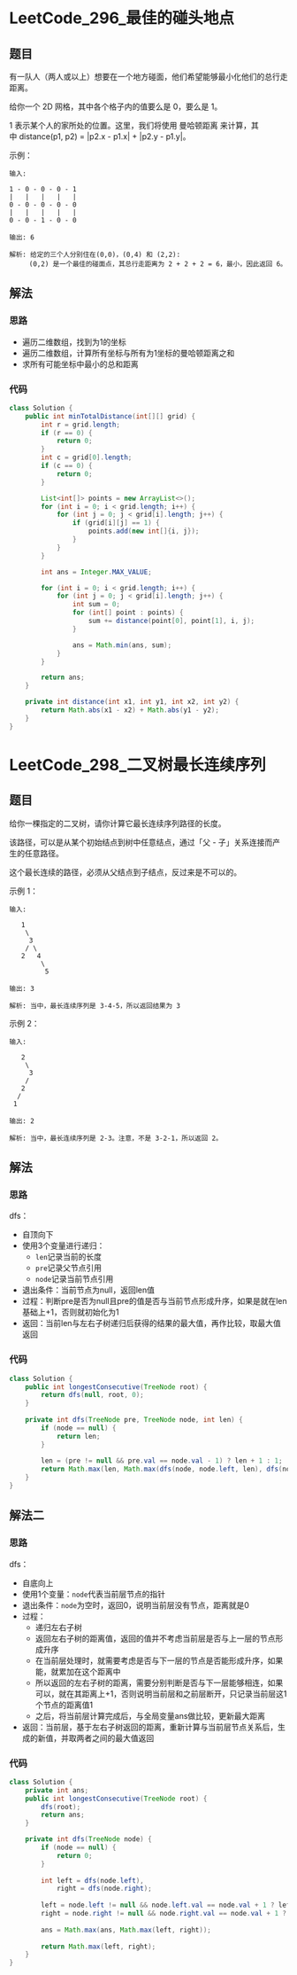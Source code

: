# LeetCode_296_最佳的碰头地点
## 题目
有一队人（两人或以上）想要在一个地方碰面，他们希望能够最小化他们的总行走距离。

给你一个 2D 网格，其中各个格子内的值要么是 0，要么是 1。

1 表示某个人的家所处的位置。这里，我们将使用 曼哈顿距离 来计算，其中 distance(p1, p2) = |p2.x - p1.x| + |p2.y - p1.y|。

示例：
```
输入: 

1 - 0 - 0 - 0 - 1
|   |   |   |   |
0 - 0 - 0 - 0 - 0
|   |   |   |   |
0 - 0 - 1 - 0 - 0

输出: 6 

解析: 给定的三个人分别住在(0,0)，(0,4) 和 (2,2):
     (0,2) 是一个最佳的碰面点，其总行走距离为 2 + 2 + 2 = 6，最小，因此返回 6。
```
## 解法
### 思路
- 遍历二维数组，找到为1的坐标
- 遍历二维数组，计算所有坐标与所有为1坐标的曼哈顿距离之和
- 求所有可能坐标中最小的总和距离
### 代码
```java
class Solution {
    public int minTotalDistance(int[][] grid) {
        int r = grid.length;
        if (r == 0) {
            return 0;
        }
        int c = grid[0].length;
        if (c == 0) {
            return 0;
        }

        List<int[]> points = new ArrayList<>();
        for (int i = 0; i < grid.length; i++) {
            for (int j = 0; j < grid[i].length; j++) {
                if (grid[i][j] == 1) {
                    points.add(new int[]{i, j});
                }
            }
        }

        int ans = Integer.MAX_VALUE;

        for (int i = 0; i < grid.length; i++) {
            for (int j = 0; j < grid[i].length; j++) {
                int sum = 0;
                for (int[] point : points) {
                    sum += distance(point[0], point[1], i, j);
                }

                ans = Math.min(ans, sum);
            }
        }

        return ans;
    }

    private int distance(int x1, int y1, int x2, int y2) {
        return Math.abs(x1 - x2) + Math.abs(y1 - y2);
    }
}
```
# LeetCode_298_二叉树最长连续序列
## 题目
给你一棵指定的二叉树，请你计算它最长连续序列路径的长度。

该路径，可以是从某个初始结点到树中任意结点，通过「父 - 子」关系连接而产生的任意路径。

这个最长连续的路径，必须从父结点到子结点，反过来是不可以的。

示例 1：
```
输入:

   1
    \
     3
    / \
   2   4
        \
         5

输出: 3

解析: 当中，最长连续序列是 3-4-5，所以返回结果为 3
```
示例 2：
```
输入:

   2
    \
     3
    / 
   2    
  / 
 1

输出: 2 

解析: 当中，最长连续序列是 2-3。注意，不是 3-2-1，所以返回 2。
```
## 解法
### 思路
dfs：
- 自顶向下
- 使用3个变量进行递归：
    - `len`记录当前的长度
    - `pre`记录父节点引用
    - `node`记录当前节点引用
- 退出条件：当前节点为null，返回len值
- 过程：判断pre是否为null且pre的值是否与当前节点形成升序，如果是就在len基础上+1，否则就初始化为1
- 返回：当前len与左右子树递归后获得的结果的最大值，再作比较，取最大值返回
### 代码
```java
class Solution {
    public int longestConsecutive(TreeNode root) {
        return dfs(null, root, 0);
    }
    
    private int dfs(TreeNode pre, TreeNode node, int len) {
        if (node == null) {
            return len;
        }
        
        len = (pre != null && pre.val == node.val - 1) ? len + 1 : 1;
        return Math.max(len, Math.max(dfs(node, node.left, len), dfs(node, node.right, len)));
    }
}
```
## 解法二
### 思路
dfs：
- 自底向上
- 使用1个变量：`node`代表当前层节点的指针
- 退出条件：`node`为空时，返回0，说明当前层没有节点，距离就是0
- 过程：
    - 递归左右子树
    - 返回左右子树的距离值，返回的值并不考虑当前层是否与上一层的节点形成升序
    - 在当前层处理时，就需要考虑是否与下一层的节点是否能形成升序，如果能，就累加在这个距离中
    - 所以返回的左右子树的距离，需要分别判断是否与下一层能够相连，如果可以，就在其距离上+1，否则说明当前层和之前层断开，只记录当前层这1个节点的距离值1
    - 之后，将当前层计算完成后，与全局变量ans做比较，更新最大距离
- 返回：当前层，基于左右子树返回的距离，重新计算与当前层节点关系后，生成的新值，并取两者之间的最大值返回
### 代码
```java
class Solution {
    private int ans;
    public int longestConsecutive(TreeNode root) {
        dfs(root);
        return ans;
    }

    private int dfs(TreeNode node) {
        if (node == null) {
            return 0;
        }
        
        int left = dfs(node.left),
            right = dfs(node.right);
        
        left = node.left != null && node.left.val == node.val + 1 ? left + 1 : 1;
        right = node.right != null && node.right.val == node.val + 1 ? right + 1 : 1;
        
        ans = Math.max(ans, Math.max(left, right));
        
        return Math.max(left, right);
    }
}
```